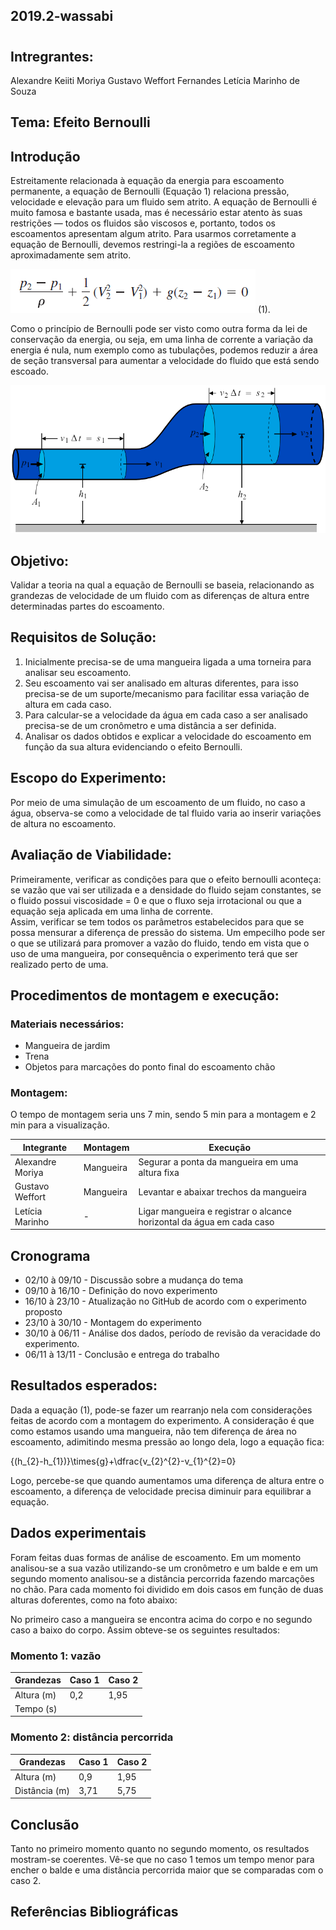## 2019.2-wassabi
#
## Intregrantes:
Alexandre Keiiti Moriya
Gustavo Weffort Fernandes
Letícia Marinho de Souza

## Tema: Efeito Bernoulli
## Introdução
Estreitamente relacionada à equação da energia para escoamento permanente, a equação de Bernoulli (Equação 1) relaciona pressão, velocidade e elevação para um fluido sem atrito. A equação de Bernoulli é muito famosa e bastante usada, mas é necessário estar atento às suas restrições — todos os fluidos são viscosos e, portanto, todos os escoamentos apresentam algum atrito. Para usarmos corretamente a equação de Bernoulli, devemos restringi-la a regiões de escoamento aproximadamente sem atrito.

![Equação de Bernoulli](https://github.com/laboratorio-de-dinamica-dos-fluidos/2019.2-wassabi/blob/master/Equa%C3%A7%C3%A3o%20de%20Bernoulli.PNG?raw=true)                                                            (1). 

Como o princípio de Bernoulli pode ser visto como outra forma da lei de conservação da energia, ou seja, em uma linha de corrente a variação da energia é nula, num exemplo como as tubulações, podemos reduzir a área de seção transversal para aumentar a velocidade do fluido que está sendo escoado.

![Foto1](https://github.com/laboratorio-de-dinamica-dos-fluidos/2019.2-wassabi/blob/master/Tubo%20Eq%20Bernoulli.png?raw=true)

## Objetivo: 
Validar a teoria na qual a equação de Bernoulli se baseia, relacionando as grandezas de velocidade de um fluido com as diferenças de altura entre determinadas partes do escoamento.

## Requisitos de Solução: 
1. Inicialmente precisa-se de uma mangueira ligada a uma torneira para analisar seu escoamento.
2. Seu escoamento vai ser analisado em alturas diferentes, para isso precisa-se de um suporte/mecanismo para facilitar essa variação de altura em cada caso.
3. Para calcular-se a velocidade da água em cada caso a ser analisado precisa-se de um cronômetro e uma distância a ser definida.
4. Analisar os dados obtidos e explicar a velocidade do escoamento em função da sua altura evidenciando o efeito Bernoulli.

## Escopo do Experimento: 
  Por meio de uma simulação de um escoamento de um fluido, no caso a água, observa-se como a velocidade de tal fluido varia ao inserir variações de altura no escoamento.

## Avaliação de Viabilidade: 
Primeiramente, verificar as condições para que o efeito bernoulli aconteça: se vazão que vai ser utilizada e a densidade do fluido sejam constantes, se o fluido possui viscosidade = 0 e que o fluxo seja irrotacional ou que a equação seja aplicada em uma linha de corrente.     
  Assim, verificar se tem todos os parâmetros estabelecidos para que se possa mensurar a diferença de pressão do sistema.
  Um empecilho pode ser o que se utilizará para promover a vazão do fluido, tendo em vista que o uso de uma mangueira, por consequência o experimento terá que ser realizado perto de uma.

## Procedimentos de montagem e execução:
### Materiais necessários:
  * Mangueira de jardim
  * Trena 
  * Objetos para marcações do ponto final do escoamento chão

### Montagem: 
  O tempo de montagem seria uns 7 min, sendo 5 min para a montagem e 2 min para a visualização. 
  
| Integrante | Montagem | Execução |
|--|--|--|
| Alexandre Moriya | Mangueira | Segurar a ponta da mangueira em uma altura fixa |
| Gustavo Weffort | Mangueira | Levantar e abaixar trechos da mangueira |
| Letícia Marinho |  -  | Ligar mangueira e registrar o alcance horizontal da água em cada caso |

## Cronograma
* 02/10 à 09/10 - Discussão sobre a mudança do tema
* 09/10 à 16/10 - Definição do novo experimento
* 16/10 à 23/10 - Atualização no GitHub de acordo com o experimento proposto
* 23/10 à 30/10 - Montagem do experimento
* 30/10 à 06/11 - Análise dos dados, período de revisão da veracidade do experimento.
* 06/11 à 13/11 - Conclusão e entrega do trabalho

## Resultados esperados: 
Dada a equação (1), pode-se fazer um rearranjo nela com considerações feitas de acordo com a montagem do experimento. A consideração é que como estamos usando uma mangueira, não tem diferença de área no escoamento, adimitindo mesma pressão ao longo dela, logo a equação fica:


 
  {(h_{2}-h_{1})}\times{g}+\dfrac{v_{2}^{2}-v_{1}^{2}=0} 



Logo, percebe-se que quando aumentamos uma diferença de altura entre o escoamento, a diferença de velocidade precisa diminuir para equilibrar a equação.

## Dados experimentais
Foram feitas duas formas de análise  de escoamento. Em um momento analisou-se a sua vazão utilizando-se um cronômetro e um balde e em um segundo momento analisou-se a distância percorrida fazendo marcações no chão. Para cada momento foi dividido em dois casos em função de duas alturas doferentes, como na foto abaixo:

No primeiro caso a mangueira se encontra acima do corpo e no segundo caso a baixo do corpo. Assim obteve-se os seguintes resultados:

### Momento 1: vazão
| Grandezas| Caso 1 | Caso 2 |
|--|--|--|
| Altura (m)|  0,2   |  1,95  |        
|Tempo (s)  |        |        | 


 ### Momento 2: distância percorrida    
| Grandezas| Caso 1 | Caso 2 |
|--|--|--|
| Altura (m)  |  0,9   |  1,95  |
|Distância (m)|  3,71  |  5,75  |


## Conclusão
Tanto no primeiro momento quanto no segundo momento, os resultados mostram-se coerentes. Vê-se que no caso 1 temos um tempo menor para encher o balde e uma distância percorrida maior que se comparadas com o caso 2.

## Referências Bibliográficas
